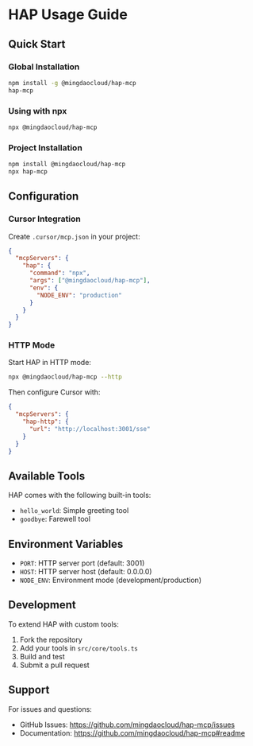# HAP Usage Guide

## Quick Start

### Global Installation
```bash
npm install -g @mingdaocloud/hap-mcp
hap-mcp
```

### Using with npx
```bash
npx @mingdaocloud/hap-mcp
```

### Project Installation
```bash
npm install @mingdaocloud/hap-mcp
npx hap-mcp
```

## Configuration

### Cursor Integration

Create `.cursor/mcp.json` in your project:

```json
{
  "mcpServers": {
    "hap": {
      "command": "npx",
      "args": ["@mingdaocloud/hap-mcp"],
      "env": {
        "NODE_ENV": "production"
      }
    }
  }
}
```

### HTTP Mode

Start HAP in HTTP mode:

```bash
npx @mingdaocloud/hap-mcp --http
```

Then configure Cursor with:

```json
{
  "mcpServers": {
    "hap-http": {
      "url": "http://localhost:3001/sse"
    }
  }
}
```

## Available Tools

HAP comes with the following built-in tools:

- `hello_world`: Simple greeting tool
- `goodbye`: Farewell tool

## Environment Variables

- `PORT`: HTTP server port (default: 3001)
- `HOST`: HTTP server host (default: 0.0.0.0)
- `NODE_ENV`: Environment mode (development/production)

## Development

To extend HAP with custom tools:

1. Fork the repository
2. Add your tools in `src/core/tools.ts`
3. Build and test
4. Submit a pull request

## Support

For issues and questions:
- GitHub Issues: https://github.com/mingdaocloud/hap-mcp/issues
- Documentation: https://github.com/mingdaocloud/hap-mcp#readme
